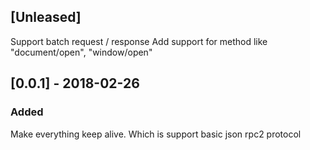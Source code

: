 ## [Unleased]
Support batch request / response
Add support for method like "document/open", "window/open"

## [0.0.1] - 2018-02-26
### Added
Make everything keep alive.  Which is support basic json rpc2 protocol
